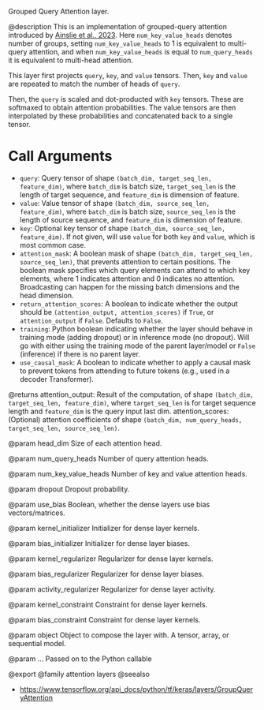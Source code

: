 Grouped Query Attention layer.

@description
This is an implementation of grouped-query attention introduced by
[Ainslie et al., 2023](https://arxiv.org/abs/2305.13245). Here
`num_key_value_heads` denotes number of groups, setting
`num_key_value_heads` to 1 is equivalent to multi-query attention, and
when `num_key_value_heads` is equal to `num_query_heads` it is equivalent
to multi-head attention.

This layer first projects `query`, `key`, and `value` tensors. Then, `key`
and `value` are repeated to match the number of heads of `query`.

Then, the `query` is scaled and dot-producted with `key` tensors. These are
softmaxed to obtain attention probabilities. The value tensors are then
interpolated by these probabilities and concatenated back to a single
tensor.

# Call Arguments
- `query`: Query tensor of shape `(batch_dim, target_seq_len, feature_dim)`,
    where `batch_dim` is batch size, `target_seq_len` is the length of
    target sequence, and `feature_dim` is dimension of feature.
- `value`: Value tensor of shape `(batch_dim, source_seq_len, feature_dim)`,
    where `batch_dim` is batch size, `source_seq_len` is the length of
    source sequence, and `feature_dim` is dimension of feature.
- `key`: Optional key tensor of shape
    `(batch_dim, source_seq_len, feature_dim)`. If not given, will use
    `value` for both `key` and `value`, which is most common case.
- `attention_mask`: A boolean mask of shape
    `(batch_dim, target_seq_len, source_seq_len)`, that prevents
    attention to certain positions. The boolean mask specifies which
    query elements can attend to which key elements, where 1 indicates
    attention and 0 indicates no attention. Broadcasting can happen for
    the missing batch dimensions and the head dimension.
- `return_attention_scores`: A boolean to indicate whether the output
    should be `(attention_output, attention_scores)` if `True`, or
    `attention_output` if `False`. Defaults to `False`.
- `training`: Python boolean indicating whether the layer should behave in
    training mode (adding dropout) or in inference mode (no dropout).
    Will go with either using the training mode of the parent
    layer/model or `False` (inference) if there is no parent layer.
- `use_causal_mask`: A boolean to indicate whether to apply a causal mask to
    prevent tokens from attending to future tokens (e.g., used in a
    decoder Transformer).

@returns
attention_output: Result of the computation, of shape
    `(batch_dim, target_seq_len, feature_dim)`, where `target_seq_len`
    is for target sequence length and `feature_dim` is the query input
    last dim.
attention_scores: (Optional) attention coefficients of shape
    `(batch_dim, num_query_heads, target_seq_len, source_seq_len)`.

@param head_dim
Size of each attention head.

@param num_query_heads
Number of query attention heads.

@param num_key_value_heads
Number of key and value attention heads.

@param dropout
Dropout probability.

@param use_bias
Boolean, whether the dense layers use bias vectors/matrices.

@param kernel_initializer
Initializer for dense layer kernels.

@param bias_initializer
Initializer for dense layer biases.

@param kernel_regularizer
Regularizer for dense layer kernels.

@param bias_regularizer
Regularizer for dense layer biases.

@param activity_regularizer
Regularizer for dense layer activity.

@param kernel_constraint
Constraint for dense layer kernels.

@param bias_constraint
Constraint for dense layer kernels.

@param object
Object to compose the layer with. A tensor, array, or sequential model.

@param ...
Passed on to the Python callable

@export
@family attention layers
@seealso
+ <https://www.tensorflow.org/api_docs/python/tf/keras/layers/GroupQueryAttention>
